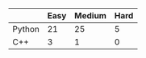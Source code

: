 |           | Easy  | Medium | Hard  |
|-----------|-------|--------|-------|
| Python    | 21    | 25     | 5     |
| C++       | 3     | 1      | 0     |
